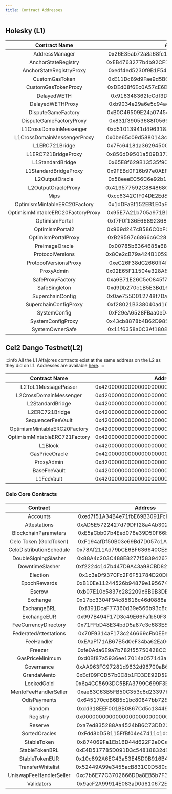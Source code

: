 ```yaml
---
title: Contract Addresses
---
```


## Holesky (L1)

|           Contract Name           |                  Address                   |
| :-------------------------------: | :----------------------------------------: |
|          AddressManager           | 0x26E35ab72a8a68fc116216145129989EaCc5c12a |
|        AnchorStateRegistry        | 0xEB4763277b4b92CF1DD3Fa8432fC3C21037c8253 |
|     AnchorStateRegistryProxy      | 0xedf4ed5230f9B1F54C33F381C1990129f30E9196 |
|          CustomGasToken           | 0xE11Dc89d9Fae9d5B6156F6B3b614bfda45D21e27 |
|        CustomGasTokenProxy        | 0xDEd08f6Ec0A57cE6Be62d1876d2CE92AF37eddA0 |
|            DelayedWETH            | 0x916348362fcCdf3D548617f2ff8fC9fEBe44389b |
|         DelayedWETHProxy          | 0xb9034e29a6e5c94ae50F4eDBf8450492Bf6f636C |
|        DisputeGameFactory         | 0xB0C46509E24a0745d201114016fD666D6D1E3f8e |
|      DisputeGameFactoryProxy      | 0x831f39053688f05698ad0fB5f4DE7e56B2949c55 |
|      L1CrossDomainMessenger       | 0xd51013941d49631846fe52028C8D7a6EeBf06C98 |
|    L1CrossDomainMessengerProxy    | 0x0be65c09d5880143cb9C2D6E45474972eFC4C13B |
|          L1ERC721Bridge           | 0x7Fc64181a3629450C739d09131FFcE1Aae35176C |
|        L1ERC721BridgeProxy        | 0x856dD9501a509D3738aE2da7B79cDA1731d8E9b3 |
|         L1StandardBridge          | 0x65E8f629B13535f902020668Fe73aEc24e52F5D8 |
|       L1StandardBridgeProxy       | 0x9FEBd0F16b97e0AEF9151AF07106d733E87B1be4 |
|          L2OutputOracle           | 0x58eeeEC56C6e92b1898367fa7372ab3f6483F054 |
|        L2OutputOracleProxy        | 0x419577592C884868C3ed85B97169b93362581855 |
|               Mips                | 0xcc6342CfF04DE2Ed80C812470BFF54A7A7184fF8 |
|   OptimismMintableERC20Factory    | 0x1dDFaBf152EB1E0a8c821fCb4B8Da20F9Aea910C |
| OptimismMintableERC20FactoryProxy | 0x95E7A21b705a971BDBC999295f4a3c04CDfC52F0 |
|          OptimismPortal           | 0xf7F0f136E6689236895B641053A81F60E056bB95 |
|          OptimismPortal2          | 0x969d247cB586C0bF02212B9ae6e690e8b0d762bA |
|        OptimismPortalProxy        | 0xB29597c6866c6C2870348f1035335B75eEf79d07 |
|          PreimageOracle           | 0x00785b6364685a68844d8F4120aF5f7d53b4f5a1 |
|         ProtocolVersions          | 0x8Ce2cB79a424B105907911956AC81C8AB44034dd |
|       ProtocolVersionsProxy       | 0xeC26F38dC2660ff4fbe19aFb2587b140411E302e |
|            ProxyAdmin             | 0x02E65F11504e328A6DabB38b0D05854297466178 |
|         SafeProxyFactory          | 0xa6B71E26C5e0845f74c812102Ca7114b6a896AB2 |
|           SafeSingleton           | 0xd9Db270c1B5E3Bd161E8c8503c55cEABeE709552 |
|         SuperchainConfig          | 0x0ae755D012748f7Da0eCb7695902463652322617 |
|       SuperchainConfigProxy       | 0xf28021B338040ad165A8abeD076b40F822c457E6 |
|           SystemConfig            | 0xF29eA6528FBaa0eD44Bdbb78a02C4cc0f99f4636 |
|         SystemConfigProxy         | 0x43cb8878b4B62D9853452140eFB42CF30672e23a |
|          SystemOwnerSafe          | 0x11f6358a0C3Af1808C9b76E9d9C97a850EEFb6d4 |

## Cel2 Dango Testnet(L2)

:::info
All the L1 Alfajores contracts exist at the same address on the L2 as they did on L1. Addresses are available [here](/contract-addresses#alfajores-testnet).
:::

|         Contract Name         |                  Address                   |
| :---------------------------: | :----------------------------------------: |
|      L2ToL1MessagePasser      | 0x4200000000000000000000000000000000000016 |
|    L2CrossDomainMessenger     | 0x4200000000000000000000000000000000000007 |
|       L2StandardBridge        | 0x4200000000000000000000000000000000000010 |
|        L2ERC721Bridge         | 0x4200000000000000000000000000000000000014 |
|       SequencerFeeVault       | 0x4200000000000000000000000000000000000011 |
| OptimismMintableERC20Factory  | 0x4200000000000000000000000000000000000012 |
| OptimismMintableERC721Factory | 0x4200000000000000000000000000000000000017 |
|            L1Block            | 0x4200000000000000000000000000000000000015 |
|        GasPriceOracle         | 0x420000000000000000000000000000000000000F |
|          ProxyAdmin           | 0x4200000000000000000000000000000000000018 |
|         BaseFeeVault          | 0x4200000000000000000000000000000000000019 |
|          L1FeeVault           | 0x420000000000000000000000000000000000001A |

### Celo Core Contracts

|         Contract         |                  Address                   |
| :----------------------: | :----------------------------------------: |
|         Accounts         | 0xed7f51A34B4e71fbE69B3091FcF879cD14bD73A9 |
|       Attestations       | 0xAD5E5722427d79DFf28a4Ab30249729d1F8B4cc0 |
|   BlockchainParameters   | 0xE5aCbb07b4Eed078e39D50F66bF0c80cF1b93abe |
|  Celo Token (GoldToken)  | 0xF194afDf50B03e69Bd7D057c1Aa9e10c9954E4C9 |
| CeloDistributionSchedule | 0x78Af211Ad79bCE6BF636640CE8c2C2b29e02365A |
|   DoubleSigningSlasher   | 0x88A4c203C488E8277f583942672E1aF77e2B5040 |
|     DowntimeSlasher      | 0xf2224c1d7b447D9A43a98CBD82FCCC0eF1c11CC5 |
|         Election         | 0x1c3eDf937CFc2F6F51784D20DEB1af1F9a8655fA |
|       EpochRewards       | 0xB10Ee11244526b94879e1956745bA2E35AE2bA20 |
|          Escrow          | 0xb07E10c5837c282209c6B9B3DE0eDBeF16319a37 |
|         Exchange         | 0x17bc3304F94c85618c46d0888aA937148007bD3C |
|       ExchangeBRL        | 0xf391DcaF77360d39e566b93c8c0ceb7128fa1A08 |
|       ExchangeEUR        | 0x997B494F17D3c49E66Fafb50F37A972d8Db9325B |
|   FeeCurrencyDirectory   | 0x71FFbD48E34bdD5a87c3c683E866dc63b8B2a685 |
|  FederatedAttestations   | 0x70F9314aF173c246669cFb0EEe79F9Cfd9C34ee3 |
|        FeeHandler        | 0xEAaFf71AB67B5d0eF34ba62Ea06Ac3d3E2dAAA38 |
|         Freezer          | 0xfe0Ada6E9a7b782f55750428CC1d8428Cd83C3F1 |
|     GasPriceMinimum      | 0xd0Bf87a5936ee17014a057143a494Dc5C5d51E5e |
|        Governance        | 0xAA963FC97281d9632d96700aB62A4D1340F9a28a |
|       GrandaMento        | 0xEcf09FCD57b0C8b1FD3DE92D59E234b88938485B |
|        LockedGold        | 0x6a4CC5693DC5BFA3799C699F3B941bA2Cb00c341 |
|  MentoFeeHandlerSeller   | 0xae83C63B5FB50C353c8d23397bcC9dBf3a9837Ac |
|       OdisPayments       | 0x645170cdB6B5c1bc80847bb728dBa56C50a20a49 |
|          Random          | 0xdd318EEF001BB0867Cd5c134496D6cF5Aa32311F |
|         Registry         | 0x000000000000000000000000000000000000ce10 |
|         Reserve          | 0xa7ed835288Aa4524bB6C73DD23c0bF4315D9Fe3e |
|      SortedOracles       | 0xFdd8bD58115FfBf04e47411c1d228eCC45E93075 |
|       StableToken        | 0x874069Fa1Eb16D44d622F2e0Ca25eeA172369bC1 |
|      StableTokenBRL      | 0xE4D517785D091D3c54818832dB6094bcc2744545 |
|      StableTokenEUR      | 0x10c892A6EC43a53E45D0B916B4b7D383B1b78C0F |
|    TransferWhitelist     | 0x52449A99e3455acB831C0D580dCDAc8B290d5182 |
| UniswapFeeHandlerSeller  | 0xc7b6E77C3702666DDa8EB5b7F30234B020788b21 |
|        Validators        | 0x9acF2A99914E083aD0d610672E93d14b0736BBCc |
